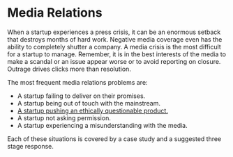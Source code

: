 # Media Relations
When a startup experiences a press crisis, it can be an enormous setback that destroys months of hard work. Negative media coverage even has the ability to completely shutter a company. A media crisis is the most difficult for a startup to manage. Remember, it is in the best interests of the media to make a scandal or an issue appear worse or to avoid reporting on closure. Outrage drives clicks more than resolution.

The most frequent media relations problems are:
* A startup failing to deliver on their promises.
* A startup being out of touch with the mainstream.
* [A startup pushing an ethically questionable product.](https://github.com/jonwestenberg/Crisis-management/blob/master/Media_relations/%23Case_study-unethical_product_shitstorm.md#the-unethical-product-shit-storm)
* A startup not asking permission.
* A startup experiencing a misunderstanding with the media. 

Each of these situations is covered by a case study and a suggested three stage response.
